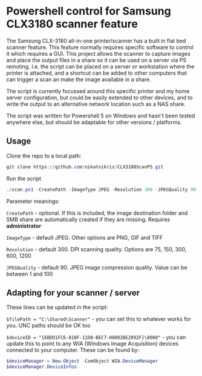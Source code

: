 # Powershell control for Samsung CLX3180 scanner feature
The Samsung CLX-3180 all-in-one printer/scanner has a built in flat bed scanner feature.  This feature normally requires specific software to control it which requires a GUI.  This project allows the scanner to capture images and place the output files in a share so it can be used on a server via PS remoting.  I.e. the script can be placed on a server or workstation where the printer is attached, and a shortcut can be added to other computers that can trigger a scan an make the image available in a share.

The script is currently focussed around this specific printer and my home server configuration, but could be easily extended to other devices, and to write the output to an alternative network location such as a NAS share.

The script was written for Powershell 5 on Windows and hasn't been tested anywhere else, but should be adaptable for other versions / platforms.



## Usage

Clone the repo to a local path:

```powershell
git clone https://github.com/nikatnikris/CLX3180ScanPS.git
```



Run the script

```powershell
./scan.ps1 -CreatePath -ImageType JPEG -Resolution 300 -JPEGQuality 99
```

Parameter meanings:

`CreatePath` - optional.  If this is included, the image destination folder and SMB share are automatically created if they are missing.  Requires **administrator**

`ImageType` - default JPEG.  Other options are PNG, GIF and TIFF

`Resolution` - default 300.  DPI scanning quality.  Options are 75, 150, 300, 600, 1200

`JPEGQuality` - default 90.  JPEG image compression quality.  Value can be between 1 and 100



## Adapting for your scanner / server

These lines can be updated in the script:

`$filePath = "C:\Shared\Scanner"` - you can set this to whatever works for you.  UNC paths should be OK too

`$deviceID = "{6BDD1FC6-810F-11D0-BEC7-08002BE2092F}\0000"` - you can update this to point to any WIA (Windows Image Acquisition) devices connected to your computer.  These can be found by:

```powershell
$deviceManager = New-Object -ComObject WIA.DeviceManager
$deviceManager.DeviceInfos
```



